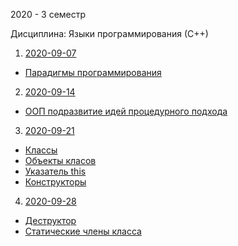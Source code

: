 2020 - 3 семестр

Дисциплина: Языки программирования (С++)

1. [2020-09-07](2020-09-07)
  - [Парадигмы программирования](2020-09-07#парадигмы-программирования)
2. [2020-09-14](2020-09-14)
  - [ООП подразвитие идей процедурного подхода](2020_YP-Cpp_lectures/tree/main/2020-09-14#ооп-подразвитие-идей-процедурного-подхода)
3. [2020-09-21](2020-09-21)
  - [Классы](2020-09-21#классы)
  - [Объекты класов](2020-09-21#объекты-класов)
  - [Указатель this](2020-09-21#указатель-this)
  - [Конструкторы](2020-09-21#конструкторы)
4. [2020-09-28](2020-09-28)
  - [Деструктор](2020-09-28#деструктор)
  - [Статические члены класса](2020-09-28#статические-члены-класса)
